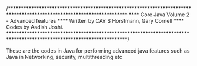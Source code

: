 /**********************************************************************************************************************
**** Core Java Volume 2 - Advanced features
**** Written by CAY S Horstmann, Gary Cornell
**** Codes by Aadish Joshi.
**********************************************************************************************************************/

These are the codes in Java for performing advanced java features such as Java in Networking, security, multithreading etc
